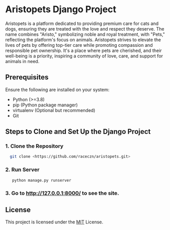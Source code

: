# Aristopets Django Project

Aristopets is a platform dedicated to providing premium care for cats and dogs, ensuring they are treated with the love and respect they deserve. The name combines "Aristo," symbolizing noble and royal treatment, with "Pets," reflecting the platform's focus on animals. Aristopets strives to elevate the lives of pets by offering top-tier care while promoting compassion and responsible pet ownership. It's a place where pets are cherished, and their well-being is a priority, inspiring a community of love, care, and support for animals in need.
## Prerequisites

Ensure the following are installed on your system:

- Python (>=3.8)
- pip (Python package manager)
- virtualenv (Optional but recommended)
- Git


## Steps to Clone and Set Up the Django Project
### 1. Clone the Repository
```bash
  git clone <https://github.com/raceczn/aristopets.git>
```
### 2. Run Server
```bash
   python manage.py runserver
```
### 3. Go to http://127.0.0.1:8000/ to see the site.



## License

This project is licensed under the [MIT](https://choosealicense.com/licenses/mit/) License.

